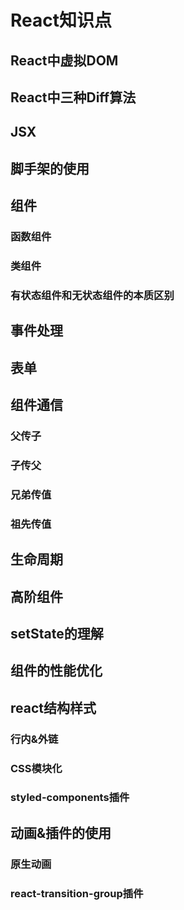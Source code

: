 # React知识点

## React中虚拟DOM
## React中三种Diff算法
## JSX
## 脚手架的使用
## 组件
### 函数组件
### 类组件
### 有状态组件和无状态组件的本质区别
## 事件处理
## 表单
## 组件通信
### 父传子
### 子传父
### 兄弟传值
### 祖先传值
## 生命周期
## 高阶组件
## setState的理解
## 组件的性能优化
## react结构样式
### 行内&外链
### CSS模块化
### styled-components插件
## 动画&插件的使用
### 原生动画
### react-transition-group插件
